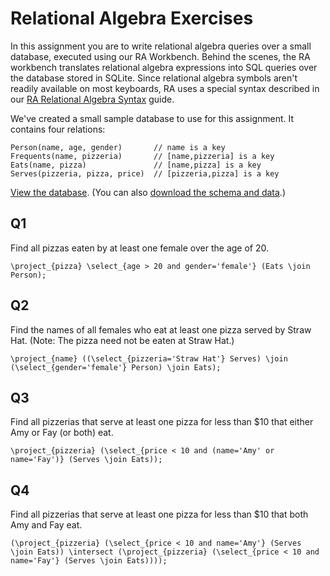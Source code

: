# Relational Algebra Exercises

In this assignment you are to write relational algebra queries over a small database, executed using our RA Workbench. Behind the scenes, the RA workbench translates relational algebra expressions into SQL queries over the database stored in SQLite. Since relational algebra symbols aren't readily available on most keyboards, RA uses a special syntax described in our [RA Relational Algebra Syntax](https://users.cs.duke.edu/~junyang/radb/start.html) guide.

We've created a small sample database to use for this assignment. It contains four relations:

    Person(name, age, gender)       // name is a key
    Frequents(name, pizzeria)       // [name,pizzeria] is a key
    Eats(name, pizza)               // [name,pizza] is a key
    Serves(pizzeria, pizza, price)  // [pizzeria,pizza] is a key

[View the database](https://lagunita.stanford.edu/c4x/DB/RA/asset/pizzadata.html). (You can also [download the schema and data](https://s3-us-west-2.amazonaws.com/prod-c2g/db/Winter2013/files/pizza.sql).)

## Q1

Find all pizzas eaten by at least one female over the age of 20.

```
\project_{pizza} \select_{age > 20 and gender='female'} (Eats \join Person);
```

## Q2

Find the names of all females who eat at least one pizza served by Straw Hat. (Note: The pizza need not be eaten at Straw Hat.)

```
\project_{name} ((\select_{pizzeria='Straw Hat'} Serves) \join (\select_{gender='female'} Person) \join Eats);
```

## Q3

Find all pizzerias that serve at least one pizza for less than $10 that either Amy or Fay (or both) eat.

```
\project_{pizzeria} (\select_{price < 10 and (name='Amy' or name='Fay')} (Serves \join Eats));
```

## Q4

Find all pizzerias that serve at least one pizza for less than $10 that both Amy and Fay eat.

```
(\project_{pizzeria} (\select_{price < 10 and name='Amy'} (Serves \join Eats)) \intersect (\project_{pizzeria} (\select_{price < 10 and name='Fay'} (Serves \join Eats))));
```